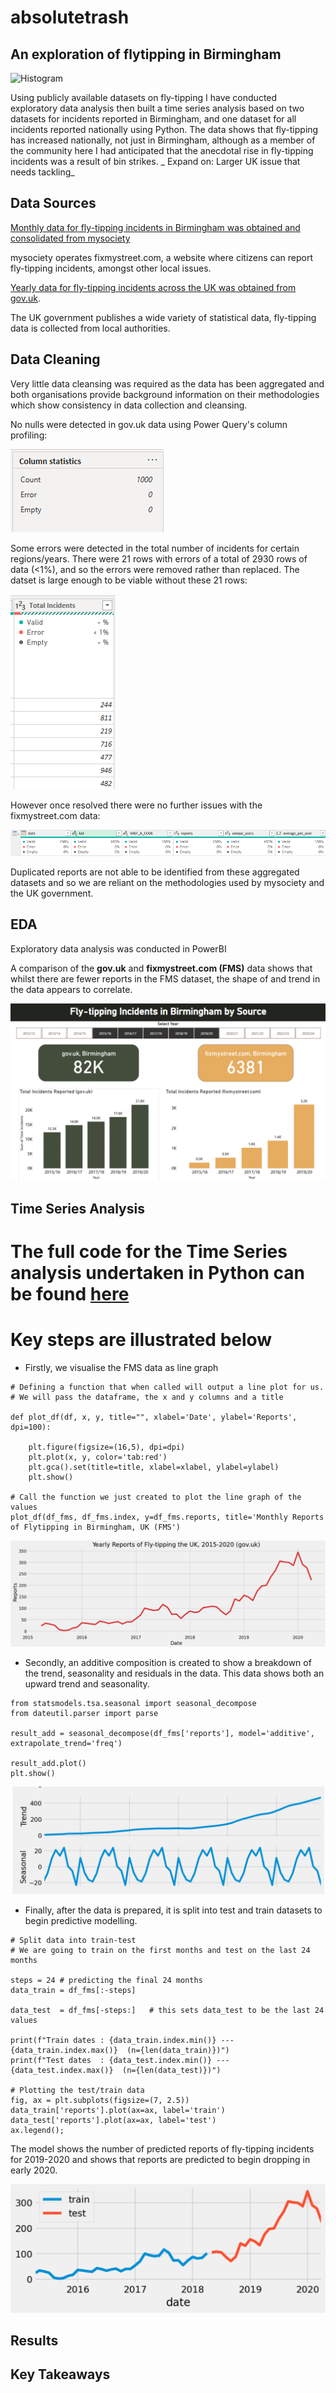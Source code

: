 # absolutetrash

## An exploration of flytipping in Birmingham
![Histogram](assets/flytipping1.jpeg)

Using publicly available datasets on fly-tipping I have conducted exploratory data analysis then built a time series analysis based on two datasets for incidents reported in Birmingham, and one dataset for all incidents reported nationally using Python. The data shows that fly-tipping has increased nationally, not just in Birmingham, although as a member of the community here I had anticipated that the anecdotal rise in fly-tipping incidents was a result of bin strikes. _ Expand on: Larger UK issue that needs tackling_

## Data Sources

[Monthly data for fly-tipping incidents in Birmingham was obtained and consolidated from mysociety](https://github.com/mysociety/fms_geographic_data/tree/master)

mysociety operates fixmystreet.com, a website where citizens can report fly-tipping incidents, amongst other local issues.

[Yearly data for fly-tipping incidents across the UK was obtained from gov.uk](https://www.gov.uk/government/statistics/fly-tipping-in-england).

The UK government publishes a wide variety of statistical data, fly-tipping data is collected from local authorities.

## Data Cleaning

Very little data cleansing was required as the data has been aggregated and both organisations provide background information on their methodologies which show consistency in data collection and cleansing. 

No nulls were detected in gov.uk data using Power Query's column profiling:

<img src="/assets/PQ - LA data - No null.png" alt="Power Query No Null gov.uk">

Some errors were detected in the total number of incidents for certain regions/years. There were 21 rows with errors of a total of 2930 rows of data (<1%), and so the errors were removed rather than replaced. The datset is large enough to be viable without these 21 rows:

<img src="/assets/PQ - error with total incidents - LA.png">

However once resolved there were no further issues with the fixmystreet.com data:

<img src="/assets/PQ FMS no null.png">

Duplicated reports are not able to be identified from these aggregated datasets and so we are reliant on the methodologies used by mysociety and the UK government.

## EDA

Exploratory data analysis was conducted in PowerBI

A comparison of the __gov.uk__ and __fixmystreet.com (FMS)__ data shows that whilst there are fewer reports in the FMS dataset, the shape of and trend in the data appears to correlate.

<img src="/assets/pbi_bham.png">

## Time Series Analysis

# The full code for the Time Series analysis undertaken in Python can be found [here](https://github.com/ducksinarowdata/absolutetrash/blob/main/Flytipping_Summative.ipynb)

# Key steps are illustrated below

* Firstly, we visualise the FMS data as line graph

```
# Defining a function that when called will output a line plot for us.
# We will pass the dataframe, the x and y columns and a title

def plot_df(df, x, y, title="", xlabel='Date', ylabel='Reports', dpi=100):

    plt.figure(figsize=(16,5), dpi=dpi)
    plt.plot(x, y, color='tab:red')
    plt.gca().set(title=title, xlabel=xlabel, ylabel=ylabel)
    plt.show()

# Call the function we just created to plot the line graph of the values
plot_df(df_fms, df_fms.index, y=df_fms.reports, title='Monthly Reports of Flytipping in Birmingham, UK (FMS')
```
<img src="/assets/fms_ts.png">

* Secondly, an additive composition is created to show a breakdown of the trend, seasonality and residuals in the data. This data shows both an upward trend and seasonality.

```
from statsmodels.tsa.seasonal import seasonal_decompose
from dateutil.parser import parse

result_add = seasonal_decompose(df_fms['reports'], model='additive', extrapolate_trend='freq')

result_add.plot()
plt.show()
```
<img src="/assets/fms_decomp.png">

* Finally, after the data is prepared, it is split into test and train datasets to begin predictive modelling.

```
# Split data into train-test
# We are going to train on the first months and test on the last 24 months

steps = 24 # predicting the final 24 months
data_train = df_fms[:-steps]  

data_test  = df_fms[-steps:]   # this sets data_test to be the last 24 values

print(f"Train dates : {data_train.index.min()} --- {data_train.index.max()}  (n={len(data_train)})")
print(f"Test dates  : {data_test.index.min()} --- {data_test.index.max()}  (n={len(data_test)})")

# Plotting the test/train data
fig, ax = plt.subplots(figsize=(7, 2.5))
data_train['reports'].plot(ax=ax, label='train')
data_test['reports'].plot(ax=ax, label='test')
ax.legend();
```
The model shows the number of predicted reports of fly-tipping incidents for 2019-2020 and shows that reports are predicted to begin dropping in early 2020.

<img src="/assets/fms_tt.png">


## Results

## Key Takeaways


